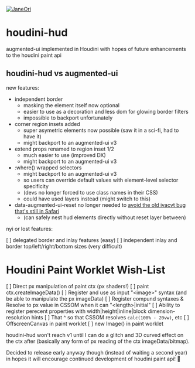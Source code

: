 [![JaneOri](https://img.shields.io/badge/JaneOri%20%F0%9F%91%BD-I%20made%20a%20thing!-blueviolet.svg?labelColor=222222)](https://twitter.com/Jane0ri)

# houdini-hud
augmented-ui implemented in Houdini with hopes of future enhancements to the houdini paint api

## houdini-hud vs augmented-ui

new features:

* independent border
  - masking the element itself now optional
  - easier to use as a decoration and less dom for glowing border filters
  - impossible to backport unfortunately
* corner region insets added
  - super asymetric elements now possible (saw it in a sci-fi, had to have it)
  - might backport to an augmented-ui v3
* extend props renamed to region inset 1/2
  - much easier to use (improved DX)
  - might backport to an augmented-ui v3
* :where() wrapped selectors 
  - might backport to an augmented-ui v3
  - so users can override default values with element-level selector specificity
  - (devs no longer forced to use class names in their CSS)
  - could have used layers instead (might switch to this)
* data-augmented-ui-reset no longer needed to [avoid the old ivacvt bug that's still in Safari](https://github.com/w3c/csswg-drafts/pull/6006)
  - (can safely nest hud elements directly without reset layer between)

nyi or lost features:

[ ] delegated border and inlay features (easy)
[ ] independent inlay and border top/left/right/bottom sizes (very difficult)

# Houdini Paint Worklet Wish-List

[ ] Direct px manipulation of paint ctx (px shaders!)
[ ] paint ctx.createImageData()
[ ] Register and use as input "&lt;image&gt;" syntax (and be able to manipulate the px imageData)
[ ] Register compund syntaxes & Resolve to px value in CSSOM when it can "&lt;length&gt;|initial"
[ ] Ability to register perecent properties with width|height|inline|block dimension-resolution hints
[ ] That ^ so that CSSOM resolves `calc(100% - 20vw)`, etc
[ ] OffscreenCanvas in paint worklet
[ ] new Image() in paint worklet

houdini-hud won't reach v1 until I can do a glitch and 3D curved effect on the ctx after (basically any form of px reading of the ctx imageData/bitmap).

Decided to release early anyway though (instead of waiting a second year) in hopes it will encourage continued development of houdini paint api! 💜
